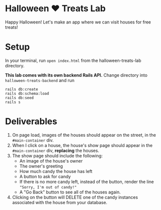 # Halloween ♥︎ Treats Lab
Happy Halloween! Let's make an app where we can visit houses for free treats!

# Setup
In your terminal, run `open index.html` from the halloween-treats-lab directory.

**This lab comes with its own backend Rails API.** Change directory into `halloween-treats-backend` and run
```
rails db:create
rails db:schema:load
rails db:seed
rails s
```

# Deliverables
1. On page load, images of the houses should appear on the street, in the `#main-container` div.
2. When I click on a house, the house's show page should appear in the `#main-container` div, **replacing** the houses.
3. The show page should include the following:
    - An image of the house's owner
    - The owner's greeting
    - How much candy the house has left
    - A button to ask for candy
    - If there is no more candy left, instead of the button, render the line `"Sorry, I'm out of candy!"`
    - A "Go Back" button to see all of the houses again.
4. Clicking on the button will DELETE one of the candy instances associated with the house from your database.
